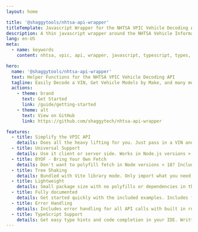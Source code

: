 ```yaml
---
layout: home

title: '@shaggytools/nhtsa-api-wrapper'
titleTemplate: Javascript Wrapper for the NHTSA VPIC Vehicle Decoding API
description: A thin javascript wrapper around the NHTSA Vehicle Information API (VPIC) to make it easier to use.
lang: en-US
meta:
  - name: keywords
    content: nhtsa, vpic, api, wrapper, javascript, typescript, types, type hints, code completion, fetch

hero:
  name: '@shaggytools/nhtsa-api-wrapper'
  text: Helper Functions for the NHTSA VPIC Vehicle Decoding API
  tagline: Easily Decode a VIN, Get Vehicle Models by Make, and many more.
  actions:
    - theme: brand
      text: Get Started
      link: /guide/getting-started
    - theme: alt
      text: View on GitHub
      link: https://github.com/shaggytech/nhtsa-api-wrapper

features:
  - title: Simplify the VPIC API
    details: Does all the heavy lifting for you. Just pass in a VIN and get back a decoded vehicle in JSON format. No query strings, path parameters, or parsing to worry about.
  - title: Universal Support
    details: Use it client or server side. Works in Node.js versions > 18 and modern browsers out of the box.
  - title: BYOF - Bring Your Own Fetch
    details: Don't want to polyfill fetch in Node versions < 18? Includes an option to bypass fetching and get back a fully built VPIC URL ready to use how you want.
  - title: Tree Shaking
    details: Bundled with Vite library mode. Only import what you need, and keep your app size small. Plays nice with bundlers like Webpack and Rollup.
  - title: Lightweight
    details: Small package size with no polyfills or dependencies in the final package bundle. Only 3 kB minified and gzipped.
  - title: Fully documented
    details: Get started quickly with the included examples. Includes full documentation for all methods and properties.
  - title: Error Handling
    details: Includes error handling for all API calls with built in run-time type checking for all methods. Get back a detailed error message if something goes wrong.
  - title: TypeScript Support
    details: Get easy type hints and code completion in your IDE. Written with Typescript support top of mind. Includes type definitions for all methods and VPIC responses.
---
```

